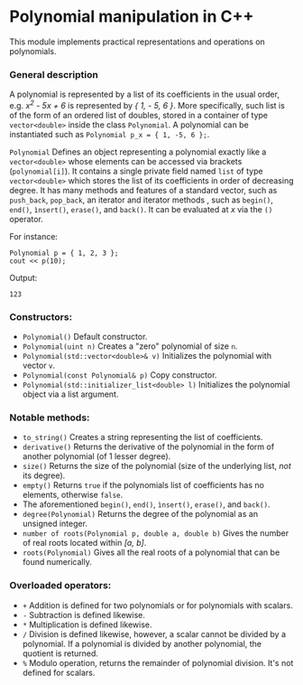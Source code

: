 # Polynomial manipulation in C++

This module implements practical representations and operations on polynomials.

### General description

A polynomial is represented by a list of its coefficients in the usual order, e.g. _x<sup>2</sup> - 5x + 6_ is represented by _{ 1, - 5, 6 }_. More specifically, such list is of the form of an ordered list of doubles, stored in a container of type `vector<double>` inside the class `Polynomial`. A polynomial can be instantiated such as `Polynomial p_x = { 1, -5, 6 };`.

`Polynomial` Defines an object representing a polynomial exactly like a `vector<double>` whose elements can be accessed via brackets (`polynomial[i]`). It contains a single private field named `list` of type `vector<double>` which stores the list of its coefficients in order of decreasing degree. It has many methods and features of a standard vector, such as `push_back`, `pop_back`, an iterator and iterator methods , such as `begin()`, `end()`, `ìnsert()`, `erase()`, and `back()`. It can be evaluated at _x_ via the `()` operator. 

For instance:

	Polynomial p = { 1, 2, 3 };
    cout << p(10);
Output:

	123

### Constructors:

- `Polynomial()` Default constructor.
- `Polynomial(uint n)` Creates a "zero" polynomial of size `n`.
- `Polynomial(std::vector<double>& v)` Initializes the polynomial with vector `v`.
- `Polynomial(const Polynomial& p)` Copy constructor.
- `Polynomial(std::initializer_list<double> l)` Initializes the polynomial object via a list argument.

### Notable methods:

- `to_string()` Creates a string representing the list of coefficients.
- `derivative()` Returns the derivative of the polynomial in the form of another polynomial (of 1 lesser degree).
- `size()` Returns the size of the polynomial (size of the underlying list, *not* its degree).
- `empty()` Returns `true` if the polynomials list of coefficients has no elements, otherwise `false`.
- The aforementioned `begin()`, `end()`, `ìnsert()`, `erase()`, and `back()`.
- `degree(Polynomial)` Returns the degree of the polynomial as an unsigned integer.
- `number of roots(Polynomial p, double a, double b)` Gives the number of real roots located within _[a, b]_.
- `roots(Polynomial)` Gives all the real roots of a polynomial that can be found numerically.

### Overloaded operators:

- `+` Addition is defined for two polynomials or for polynomials with scalars. 
- `-` Subtraction is defined likewise.
- `*` Multiplication is defined likewise.
- `/` Division is defined likewise, however, a scalar cannot be divided by a polynomial. If a polynomial is divided by another polynomial, the quotient is returned.
- `%` Modulo operation, returns the remainder of polynomial division. It's not defined for scalars.

